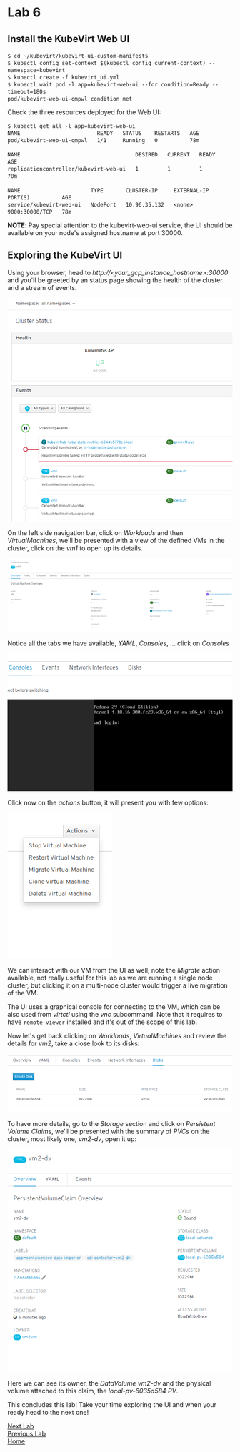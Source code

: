 # Lab 6

## Install the KubeVirt Web UI

```console
$ cd ~/kubevirt/kubevirt-ui-custom-manifests
$ kubectl config set-context $(kubectl config current-context) --namespace=kubevirt
$ kubectl create -f kubevirt_ui.yml
$ kubectl wait pod -l app=kubevirt-web-ui --for condition=Ready --timeout=180s
pod/kubevirt-web-ui-qmpwl condition met
```

Check the three resources deployed for the Web UI:

```console
$ kubectl get all -l app=kubevirt-web-ui
NAME                        READY   STATUS    RESTARTS   AGE
pod/kubevirt-web-ui-qmpwl   1/1     Running   0          78m

NAME                                    DESIRED   CURRENT   READY   AGE
replicationcontroller/kubevirt-web-ui   1         1         1       78m

NAME                      TYPE       CLUSTER-IP     EXTERNAL-IP   PORT(S)          AGE
service/kubevirt-web-ui   NodePort   10.96.35.132   <none>        9000:30000/TCP   78m
```

**NOTE**: Pay special attention to the kubevirt-web-ui service, the UI should be available on your node's assigned hostname at port 30000.

## Exploring the KubeVirt UI

Using your browser, head to *http://<your_gcp_instance_hostname>:30000* and you'll be greeted by an status page showing the health of the cluster and a stream of events.

![Cluster status page](images/kwebui-01.png)

On the left side navigation bar, click on *Workloads* and then *VirtualMachines*, we'll be presented with a view of the defined VMs in the cluster, click on the *vm1* to open up its details.

![VM1 details](images/kwebui-02.png)

Notice all the tabs we have available, *YAML*, *Consoles*, ... click on *Consoles*

![VM1 VNC Console](images/kwebui-03.png)

Click now on the *actions* button, it will present you with few options:

![VM actions](images/kwebui-04.png)

We can interact with our VM from the UI as well, note the *Migrate* action available, not really useful for this lab as we are running a single node cluster, but clicking it on a multi-node cluster would trigger a live migration of the VM.

The UI uses a graphical console for connecting to the VM, which can be also used from *virtctl* using the *vnc* subcommand. Note that it requires to have `remote-viewer` installed and it's out of the scope of this lab.

Now let's get back clicking on *Workloads*, *VirtualMachines* and review the details for *vm2*, take a close look to its disks:

![VM2 storage details](images/kwebui-05.png)

To have more details, go to the *Storage* section and click on *Persistent Volume Claims*, we'll be presented with the summary of *PVCs* on the cluster, most likely one, *vm2-dv*, open it up:

![vm2-dv details](images/kwebui-06.png)

Here we can see its owner, the *DataVolume vm2-dv* and the physical volume attached to this claim, the *local-pv-6035a584* *PV*.


This concludes this lab! Take your time exploring the UI and when your ready head to the next one!

[Next Lab](../lab7/lab7.md)\
[Previous Lab](../lab5/lab5.md)\
[Home](../../README.md)
